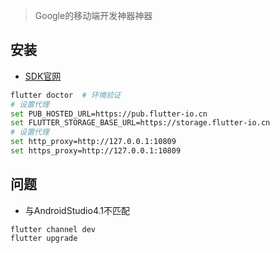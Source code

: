 <!-- 
title: Flutter
sort: 
--> 

> Google的移动端开发神器神器

## 安装

- [SDK官网](https://flutter.dev/docs/development/tools/sdk/releases)

```bash
flutter doctor	# 环境验证
# 设置代理
set PUB_HOSTED_URL=https://pub.flutter-io.cn
set FLUTTER_STORAGE_BASE_URL=https://storage.flutter-io.cn
# 设置代理
set http_proxy=http://127.0.0.1:10809
set https_proxy=http://127.0.0.1:10809
```

## 问题

- 与AndroidStudio4.1不匹配

```
flutter channel dev
flutter upgrade
```

